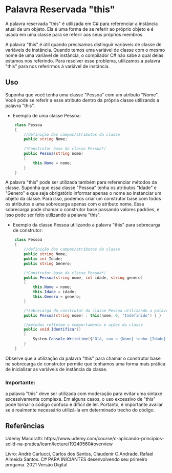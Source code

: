 Palavra Reservada "this"
==========
A palavra reservada "this" é utilizada em C# para referenciar a instância atual de um objeto. Ela é uma forma de se referir ao próprio objeto e é usada em uma classe para se referir aos seus próprios membros.

A palavra "this" é útil quando precisamos distinguir variáveis de classe de variáveis de instância. Quando temos uma variável de classe com o mesmo nome de uma variável de instância, o compilador C# não sabe a qual delas estamos nos referindo. Para resolver esse problema, utilizamos a palavra "this" para nos referirmos à variável de instância.

Uso
-----
Suponha que você tenha uma classe "Pessoa" com um atributo "Nome". Você pode se referir a esse atributo dentro da própria classe utilizando a palavra "this".

- Exemplo de uma classe Pessoa:

```csharp
    class Pessoa
    {
        //definição dos campos/atributos da classe
        public string Nome;
  
        /*Construtor base da classe Pessoa*/
        public Pessoa(string nome)
        {
            this.Nome = nome;
        }
    }
```

A palavra "this" pode ser utilizada também para referenciar métodos da classe. Suponha que essa classe "Pessoa" tenha os atributos "Idade" e "Genero" e que seja obrigatório informar apenas o nome ao instanciar um objeto da classe. Para isso, podemos criar um construtor base com todos os atributos e uma sobrecarga apenas com o atributo nome. Essa sobrecarga pode chamar o construtor base passando valores padrões, e isso pode ser feito utilizando a palavra "this".

- Exemplo da classe Pessoa utilizando a palavra "this" para sobrecarga de construtor:

```csharp
    class Pessoa
    {
        //definição dos campos/atributos da classe
        public string Nome;
        public int Idade;
        public string Genero;

        /*Construtor base da classe Pessoa*/
        public Pessoa(string nome, int idade, string genero) 
        {
            this.Nome = nome;
            this.Idade = idade;
            this.Genero = genero;
        }

        /*Sobrecarga do construtor da classe Pessoa utilizando a palavra this para atribuir valor através do construtor base*/
        public Pessoa(string nome) : this(nome, 0, "Indefinido") { }

        //métodos refletem o comportamento e ações da classe
        public void Identificar()
        {
            System.Console.WriteLine($"Olá, sou o {Nome} tenho {Idade} e sou do sexo {Genero}");
        } 
    }
``` 

Observe que a utilização da palavra "this" para chamar o construtor base na sobrecarga de construtor permite que tenhamos uma forma mais prática de inicializar as variáveis de instância da classe.

<h3>Importante:</h3> a palavra "this" deve ser utilizada com moderação para evitar uma sintaxe excessivamente complexa. Em alguns casos, o uso excessivo de "this" pode tornar o código confuso e difícil de ler. Portanto, é importante avaliar se é realmente necessário utilizá-la em determinado trecho do código.


Referências
-----
<p>Udemy Macoratti:  https://www.udemy.com/course/c-aplicando-principios-solid-na-pratica/learn/lecture/19240560#overview</p>
<p>Livro: André Carlucci, Carlos dos Santos, Claudenir C.Andrade, Rafael Almeida Santos. C# PARA INICIANTES desenvolvendo seu primeiro progama. 2021 Versão Digital</p>
